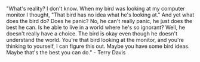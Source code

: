 "What's reality? I don't know. When my bird was looking at my computer monitor I thought, "That bird has no idea what he's looking at." And yet what does the bird do? Does he panic? No, he can't really panic, he just does the best he can. Is he able to live in a world where he's so ignorant? Well, he doesn't really have a choice. The bird is okay even though he doesn't understand the world. You're that bird looking at the monitor, and you're thinking to yourself, I can figure this out. Maybe you have some bird ideas. Maybe that's the best you can do." - Terry Davis

